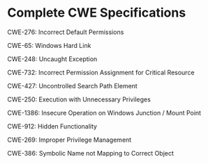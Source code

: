 

# Complete CWE Specifications

CWE-276: Incorrect Default Permissions

CWE-65: Windows Hard Link

CWE-248: Uncaught Exception

CWE-732: Incorrect Permission Assignment for Critical Resource

CWE-427: Uncontrolled Search Path Element

CWE-250: Execution with Unnecessary Privileges

CWE-1386: Insecure Operation on Windows Junction / Mount Point

CWE-912: Hidden Functionality

CWE-269: Improper Privilege Management

CWE-386: Symbolic Name not Mapping to Correct Object